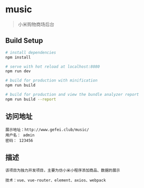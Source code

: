 # music

> 小米购物商场后台

## Build Setup

``` bash
# install dependencies
npm install

# serve with hot reload at localhost:8080
npm run dev

# build for production with minification
npm run build

# build for production and view the bundle analyzer report
npm run build --report
```

## 访问地址

```
展示地址：http://www.gefei.club/music/
用户名： admin
密码： 123456

```

## 描述

```
该项目为独力开发项目，主要为仿小米小程序添加商品、数据的展示

技术：vue、vue-router、element、axios、webpack

```
